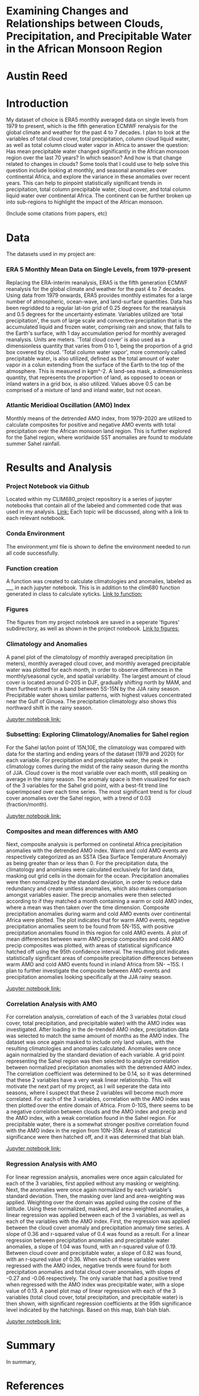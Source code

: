 # Examining Changes and Relationships between Clouds, Precipitation, and Precipitable Water in the African Monsoon Region
# Austin Reed
# Introduction
My dataset of choice is ERA5 monthly averaged data on single levels from 1979 to present, which is the fifth generation ECMWF renalysis for the global climate and weather for the past 4 to 7 decades. I plan to look at the variables of total cloud cover, total precipitation, column cloud liquid water, as well as total column cloud water vapor in Africa to answer the question: Has mean precipitable water changed significantly in the African monsoon region over the last 70 years? In which season? And how is that change related to changes in clouds? Some tools that I could use to help solve this question include looking at monthly, and seasonal anomalies over continental Africa, and explore the variance in these anomalies over recent years. This can help to pinpoint statistically significant trends in precipitation, total column precipitable water, cloud cover, and total column liquid water over continental Africa. The continent can be further broken up into sub-regions to highlight the impact of the African monsoon. 

(Include some citations from papers, etc)
# Data
The datasets used in my project are:
### ERA 5 Monthly Mean Data on Single Levels, from 1979-present
Replacing the ERA-interim reanalysis, ERA5 is the fifth generation ECMWF reanalysis for the global climate and weather for the past 4 to 7 decades. Using data from 1979 onwards, ERA5 provides monthly estimates for a large number of atmospheric, ocean-wave, and land-surface quantities. Data has been regridded to a regular lat-lon grid of 0.25 degrees for the reanalysis and 0.5 degrees for the uncertainty estimate. 
Variables utilized are 'total precipitation', the sum of large scale and convective precipitation that is the accumulated liquid and frozen water, comprising rain and snow, that falls to the Earth's surface, with 1 day accumulation period for monthly averaged reanalysis. Units are meters. 'Total cloud cover' is also used as a dimensionless quantity that varies from 0 to 1, being the proportion of a grid box covered by cloud. 'Total column water vapor', more commonly called precipitable water, is also utilized, defined as the total amount of water vapor in a colun extending from the surface of the Earth to the top of the atmosphere. This is measured in kgm^-2. A land-sea mask, a dimensionless quantity, that represents the proportion of land, as opposed to ocean or inland waters in a grid box, is also utilized. Values above 0.5 can be comprised of a mixture of land and inland water, but not ocean. 
### Atlantic Meridioal Oscillation (AMO) Index
Monthly means of the detrended AMO index, from 1979-2020 are utilized to calculate composites for positive and negative AMO events with total precipitation over the African monsoon land region. This is further explored for the Sahel region, where worldwide SST anomalies are found to modulate summer Sahel rainfall.
# Results and Analysis
### Project Notebook via Github
Located within my CLIM680_project repository is a series of jupyter notebooks that contain all of the labeled and commented code that was used in my analysis. 
[Link:](https://github.com/areed29/CLIM680_project/) 
Each topic will be discussed, along with a link to each relevant notebook. 
### Conda Environment 
The environment.yml file is shown to define the environment needed to run all code successfully. 
### Function creation
A function was created to calculate climatologies and anomalies, labeled as ___ in each jupyter notebook. This is in addition to the clim680 function generated in class to calculate xyticks.
[Link to function:](https://github.com/areed29/CLIM680_project/blob/master/clim680_function.py)
### Figures
The figures from my project notebook are saved in a seperate 'figures' subdirectory, as well as shown in the project notebook.
[Link to figures:](https://github.com/areed29/CLIM680_project/tree/master/figures)
### Climatology and Anomalies 
A panel plot of the climatology of monthly averaged precipitation (in meters), monthly averaged cloud cover, and monthly averaged precipitable water was plotted for each month, in order to observe differences in the monthly/seasonal cycle, and spatial variability. The largest amount of cloud cover is located around 0-20S in DJF, gradually shifting north by MAM, and then furthest north in a band between 5S-15N by the JJA rainy season. Precipitable water shows similar patterns, with highest values concentrated near the Gulf of Ginuea. The precipitation climatology also shows this northward shift in the rainy season.

[Jupyter notebook link:](https://github.com/areed29/CLIM680_project/blob/master/Africamonthlyclimo_assignment2.ipynb)
### Subsetting: Exploring Climatology/Anomalies for Sahel region
For the Sahel lat/lon point of 15N,10E, the climatology was compared with data for the starting and ending years of the dataset (1979 and 2020) for each variable. For precipitation and precipitable water, the peak in climatology comes during the midst of the rainy season during the months of JJA. Cloud cover is the most variable over each month, still peaking on average in the rainy season. The anomaly space is then visualized for each of the 3 variables for the Sahel grid point, with a best-fit trend line superimposed over each time series. The most significant trend is for cloud cover anomalies over the Sahel region, with a trend of 0.03 (fraction/month).

[Jupyter notebook link:](https://github.com/areed29/CLIM680_project/blob/master/Sahel_climo_anoms.ipynb)
### Composites and mean differences with AMO
Next, composite analysis is performed on continetal Africa precipitation anomalies with the detrended AMO index. Warm and cold AMO events are respectively categorized as an SSTA (Sea Surface Temperature Anomaly) as being greater than or less than 0. For the precipitation data, the climatology and anomlaies were calculated exclusively for land data, masking out grid cells in the domain for the ocean. Precipitation anomalies were then normalized by the standard deviation, in order to reduce data redundancy and create unitless anomalies, which also makes comparison amongst variables easier. The precip anomalies were then selected according to if they matched a month containing a warm or cold AMO index, where a mean was then taken over the time dimension. Composite precipitation anomalies during warm and cold AMO events over continental Africa were plotted. The plot indicates that for warm AMO events, negative precipitation anomalies seem to be found from 5N-15S, with positive precipitation anomalies found in this region for cold AMO events. A plot of mean differences between warm AMO precip composites and cold AMO precip composites was plotted, with areas of statistical significance hatched off using the 95th confidence interval. The resulting plot indicates statistically significant areas of composite precipitation differences between warm AMO and cold AMO events found in inland Africa from 5N- ~15S. I plan to further investigate the composite between AMO events and precipitation anomalies looking specifically at the JJA rainy season. 

[Jupyter notebook link:](https://github.com/areed29/CLIM680_project/blob/master/AMO_composite.ipynb)
### Correlation Analysis with AMO
For correlation analysis, correlation of each of the 3 variables (total cloud cover, total precipitation, and precipitable water) with the AMO index was investigated. After loading in the de-trended AMO index, precipitation data was selected to match the same amount of months as the AMO index. The dataset was once again masked to include only land values, with the resulting climatologies and anomalies calculated. Anomalies were once again normalzied by the standard deviation of each variable. A grid point representing the Sahel region was then selected to analyze correlation between normalized precipitation anomalies with the detrended AMO index. The correlation coefficient was determined to be 0.14, so it was determined that these 2 variables have a very weak linear relationship. This will motivate the next part of my project, as I will seperate the data into seasons, where I suspect that these 2 variables will become much more correlated. For each of the 3 variables, correlation with the AMO index was then plotted over the entire domain of Africa. From 0-10S, there seems to be a negative correlation between clouds and the AMO index and precip and the AMO index, with a weak correlation found in the Sahel region. For precipitable water, there is a somewhat stronger positive correlation found with the AMO index in the region from 10N-35N. Areas of statistical significance were then hatched off, and it was determined that blah blah.

[Jupyter notebook link:](https://github.com/areed29/CLIM680_project/blob/master/CorrelationAnalysis_AMO_precip.ipynb)
### Regression Analysis with AMO
For linear regression analysis, anomalies were once again calculated for each of the 3 variables, first applied without any masking or weighting. Next, the anomalies were once again normalized by each variable's standard deviation. Then, the masking over land and area-weighting was applied. Weighting over the domain was applied using the cosine of the latitude. Using these normalized, masked, and area-weighted anomalies, a linear regression was applied between each of the 3 variables, as well as each of the variables with the AMO index. First, the regression was applied between the cloud cover anomaly and precipitation anomaly time series. A slope of 0.36 and r-squared value of 0.4 was found as a result. For a linear regression between precipitation anomalies and precipitable water anomalies, a slope of 1.04 was found, with an r-squared value of 0.19. Between cloud cover and precipitable water, a slope of 0.82 was found, with an r-squred value of 0.36. When each of these variables were regressed with the AMO index, negative trends were found for both precipitation anomalies and total cloud cover anomalies, with slopes of -0.27 and -0.06 respectively. The only variable that had a positive trend when regressed with the AMO index was precipitable water, with a slope value of 0.13. A panel plot map of linear regression with each of the 3 variables (total cloud cover, total precipitation, and precipitable water) is then shown, with significant regression coefficients at the 95th significance level indicated by the hatchings. Based on this map, blah blah blah.

[Jupyter notebook link:](https://github.com/areed29/CLIM680_project/blob/master/Regression_Analysis_AMO_precip.ipynb)
# Summary
In summary, 

# References